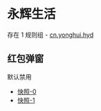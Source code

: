 # 永辉生活

存在 1 规则组 - [cn.yonghui.hyd](/src/apps/cn.yonghui.hyd.ts)

## 红包弹窗

默认禁用

- [快照-0](https://i.gkd.li/import/13414401)
- [快照-1](https://i.gkd.li/import/13414444)
